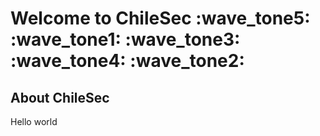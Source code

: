 # Welcome to ChileSec :wave_tone5: :wave_tone1: :wave_tone3: :wave_tone4: :wave_tone2:



## About ChileSec

Hello world 

